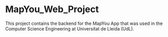 # MapYou_Web_Project
This project contains the backend for the MapYou App that was used in the Computer Science Engineering at Universitat de Lleida (UdL).
